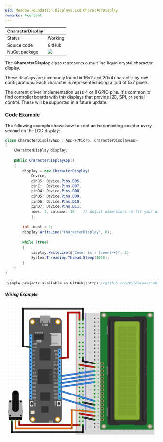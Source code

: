 ```yaml
---
uid: Meadow.Foundation.Displays.Lcd.CharacterDisplay
remarks: *content
---
```


| CharacterDisplay |             |
|------------------|-------------|
| Status           | Working     |
| Source code      | [GitHub](https://github.com/WildernessLabs/Meadow.Foundation/tree/master/Source/Meadow.Foundation.Peripherals/Displays.Lcd.CharacterDisplay) |
| NuGet package | <img src="https://img.shields.io/nuget/v/Meadow.Foundation.Displays.LCD.CharacterDisplay.svg?label=NuGet" style="width: auto;" /> |


The **CharacterDisplay** class represents a multiline liquid crystal character display.

These displays are commonly found in 16x2 and 20x4 character by row configurations. Each character is represented using a grid of 5x7 pixels.

The current driver implementation uses 4 or 8 GPIO pins. It's common to find controller boards with this displays that provide I2C, SPI, or serial control. These will be supported in a future update.

### Code Example

The following example shows how to print an incrementing counter every second on the LCD display:

```csharp
class CharacterDisplayApp : App<F7Micro, CharacterDisplayApp>
{
    CharacterDisplay display;

    public CharacterDisplayApp()
    {
        display = new CharacterDisplay(
            Device,
            pinRS: Device.Pins.D05,
            pinE:  Device.Pins.D07,
            pinD4: Device.Pins.D08,
            pinD5: Device.Pins.D09,
            pinD6: Device.Pins.D10,
            pinD7: Device.Pins.D11,
            rows: 2, columns: 16    // Adjust dimensions to fit your display
            );

        int count = 0;
        display.WriteLine("CharacterDisplay", 0);

        while (true)
        {
            display.WriteLine($"Count is : {count++}", 1);
            System.Threading.Thread.Sleep(1000);
        }
    }
}

[Sample projects available on GitHub](https://github.com/WildernessLabs/Meadow.Foundation/tree/master/Source/Meadow.Foundation.Peripherals/Displays.Lcd.CharacterDisplay/Samples/) 

```

##### Wiring Example

![](../../API_Assets/Meadow.Foundation.Displays.Lcd.CharacterDisplay/CharacterDisplay.svg)